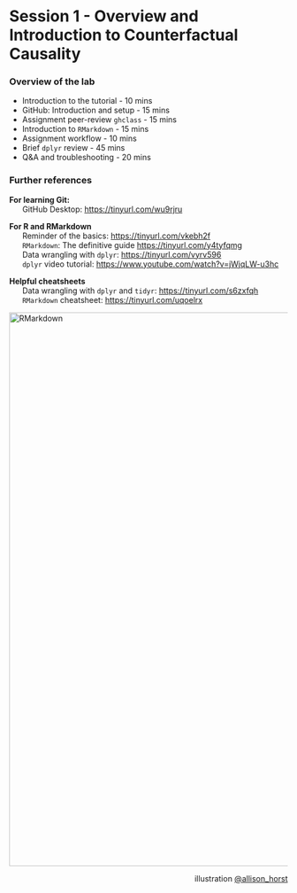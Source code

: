 # Session 1 - Overview and Introduction to Counterfactual Causality

### Overview of the lab

- Introduction to the tutorial - 10 mins
- GitHub: Introduction and setup - 15 mins
- Assignment peer-review `ghclass` - 15 mins
- Introduction to `RMarkdown` - 15 mins
- Assignment workflow - 10 mins
- Brief `dplyr` review - 45 mins
- Q&A and troubleshooting - 20 mins

### Further references

**For learning Git:** <br>
&nbsp;&nbsp;&nbsp;&nbsp;&nbsp;&nbsp;GitHub Desktop: https://tinyurl.com/wu9rjru <p>

**For R and RMarkdown** <br>
&nbsp;&nbsp;&nbsp;&nbsp;&nbsp;&nbsp;Reminder of the basics: https://tinyurl.com/vkebh2f <br>
&nbsp;&nbsp;&nbsp;&nbsp;&nbsp;&nbsp;`RMarkdown`: The definitive guide https://tinyurl.com/y4tyfqmg <br>
&nbsp;&nbsp;&nbsp;&nbsp;&nbsp;&nbsp;Data wrangling with `dplyr`: https://tinyurl.com/vyrv596 <br>
&nbsp;&nbsp;&nbsp;&nbsp;&nbsp;&nbsp;`dplyr` video tutorial: https://www.youtube.com/watch?v=jWjqLW-u3hc <p>
  
**Helpful cheatsheets** <br>
&nbsp;&nbsp;&nbsp;&nbsp;&nbsp;&nbsp;Data wrangling with `dplyr` and `tidyr`: https://tinyurl.com/s6zxfqh <br>
&nbsp;&nbsp;&nbsp;&nbsp;&nbsp;&nbsp;`RMarkdown` cheatsheet: https://tinyurl.com/uqoelrx <br>


<img src="https://github.com/allisonhorst/stats-illustrations/blob/master/rstats-artwork/rmarkdown_wizards.png" alt="RMarkdown" class="center" width="1000"/> 
<p align="right">illustration <a href="https://twitter.com/allison_horst">@allison_horst</a></p>
